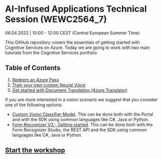 # AI-Infused Applications Technical Session (WEWC2564_7)

06.04.2022 | 10:00 - 12:00 CEST (Central European Summer Time)

This GitHub repository covers the essentials of getting started with Cognitive Services on Azure. Today we are going to work with two main tutorials from the Cognitive Services portfolio: 

## Table of Contents

1. [Redeem an Azure Pass](RedeemAzurePass.md)
2. [Train your own custom Neural Voice](CustomNeuralVoice.md)
3. [Get started with Document Translation (Azure Translator)](DocumentTranslation.md)


If you are more interested in a vision scenario we suggest that you consider one of the following options:
- [Custom Vision Classifier Model](https://docs.microsoft.com/en-us/azure/cognitive-services/custom-vision-service/getting-started-build-a-classifier). This can be done both with the Portal and with the SDK using common languages like C#, Java or Python.
- [Form Recognizer V3 - Getting started](https://docs.microsoft.com/en-us/azure/applied-ai-services/form-recognizer/quickstarts/try-v3-form-recognizer-studio). This can be done both with the Form Recognizer Studio, the REST API and the SDK using common languages like C#, Java or Python.



## [Start the workshop](RedeemAzurePass.md)